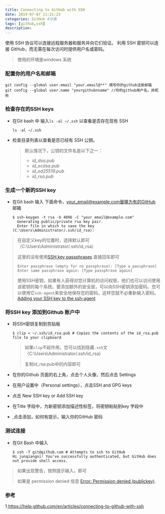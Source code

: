 ```yaml
---
title: Connecting to GitHub with SSH
date: 2019-07-07 11:21:23
categories: GitHub #分类
tags: [github,ssh] 
description: 
---
```


使用 SSH 协议可以连接远程服务器和服务并向它们验证。 利用 SSH 密钥可以连接 GitHub，而无需在每次访问时提供用户名或密码。

> 使用的环境是windows 系统 

<!--more-->

### 配置你的用户名和邮箱

``` shell
git config --global user.email "your.email@**" 填写你的github注册邮箱
git config --global user.name "yourgithubnname" //你的github用户名，非昵称
```

### 检查存在的SSH keys

- 在Git bash 中 输入`ls -al ~/.ssh` 以查看是否存在现有 SSH 

  ```shell
  ls -al ~/.ssh
  ```

- 检查目录列表以查看是否已经有 SSH 公钥。

  > 默认情况下，公钥的文件名是以下之一：
  >
  > - *id_dsa.pub*
  > - *id_ecdsa.pub*
  > - *id_ed25519.pub*
  > - *id_rsa.pub*

### 生成一个新的SSH key

- 在Git bash 输入 下面命令，your_email@example.com替换为有的GitHub 邮箱

  ```shell
  $ ssh-keygen -t rsa -b 4096 -C "your_email@example.com"
    Generating public/private rsa key pair.
    Enter file in which to save the key (C:\Users\Administrator/.ssh/id_rsa):
  ```

> 在自定义key的位置时，选择默认即可（C:\Users\Administrator/.ssh/id_rsa）
>
> 这里的没有使用[SSH key passphrases](https://help.github.com/en/articles/working-with-ssh-key-passphrases)  直接回车即可
>
> ``` shell
> Enter passphrase (empty for no passphrase): [Type a passphrase]
> Enter same passphrase again: [Type passphrase again]
> ```
>
> 使用SSH密钥，如果有人获得对您计算机的访问权限，他们也可以访问使用该密钥的每个系统。要添加额外的安全层，可以向SSH密钥添加密码。您可以使用它`ssh-agent`来安全地保存您的密码，这样您就不必重新输入密码。[Adding your SSH key to the ssh-agent](https://help.github.com/en/articles/generating-a-new-ssh-key-and-adding-it-to-the-ssh-agent#adding-your-ssh-key-to-the-ssh-agent)

### 将SSH key 添加到Github 账户中

- 将SSH密钥复制到剪贴板

  ``` shell
  $ clip < ~/.ssh/id_rsa.pub # Copies the contents of the id_rsa.pub file to your clipboard
  ```

  > 如果`clip`不起作用，您可以找到隐藏`.ssh`文（C:\Users\Administrator/.ssh/id_rsa)
  >
  > 复制id_rsa.pub中的内容即可

- 在你的Github 页面的右上角，点击个人头像，然后点击 Settings
- 在用户设置中（Personal settings），点击SSH and GPG keys
- 点击 New SSH key or Add SSH key
- 在Title 字段中，为新密钥添加描述性标签，将密钥粘贴到key 字段中
- ,点击添加，如何有提示，输入你的GitHub 密码

### 测试连接

- 在Git Bash 中输入

  ``` shell
  $ ssh -T git@github.com # Attempts to ssh to GitHub
  Hi junqiangni! You've successfully authenticated, but GitHub does not provide shell access.
  ```

>如果出现警告，按照提示输入，即可
>
>如果是 permission denied 信息 [Error: Permission denied (publickey)](https://help.github.com/en/articles/error-permission-denied-publickey).

### 参考

1.https://help.github.com/en/articles/connecting-to-github-with-ssh



